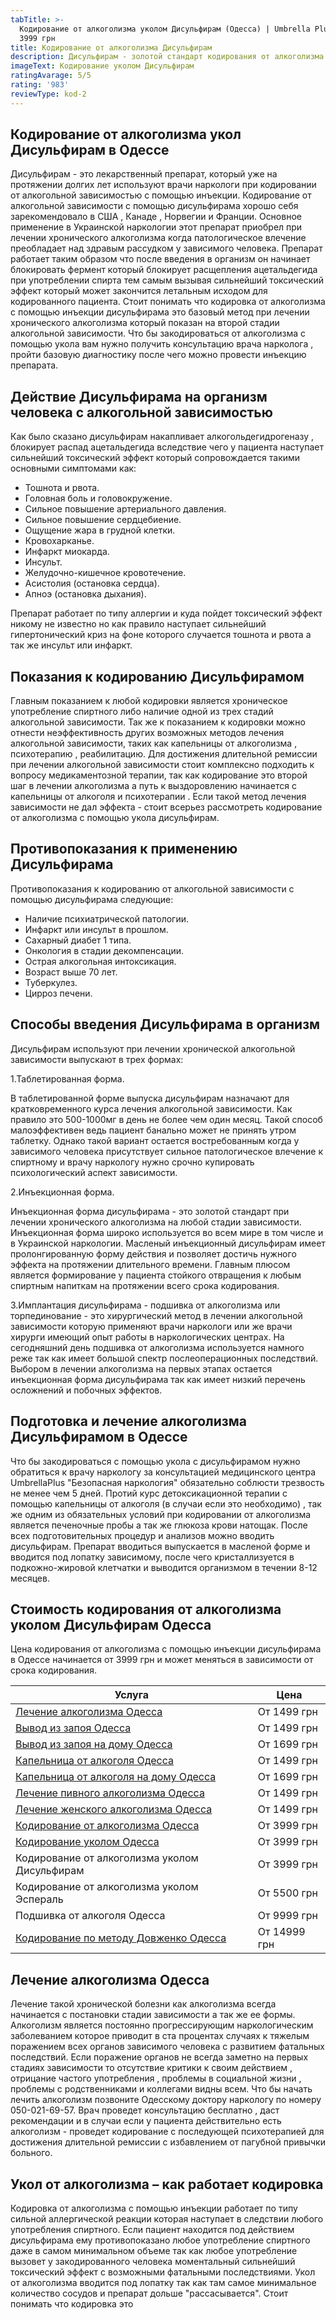 ```yaml
---
tabTitle: >-
  Кодирование от алкоголизма уколом Дисульфирам (Одесса) | Umbrella Plus | От
  3999 грн
title: Кодирование от алкоголизма Дисульфирам
description: Дисульфирам - золотой стандарт кодирования от алкоголизма
imageText: Кодирование уколом Дисульфирам
ratingAvarage: 5/5
rating: '983'
reviewType: kod-2
---
```


## Кодирование от алкоголизма укол Дисульфирам в Одессе

Дисульфирам - это лекарственный препарат, который уже на протяжении долгих лет используют врачи наркологи при кодировании от алкогольной зависимостью с помощью инъекции. Кодирование от алкогольной зависимости с помощью дисульфирама хорошо себя зарекомендовало в США , Канаде , Норвегии и Франции. Основное применение в Украинской наркологии этот препарат приобрел при лечении хронического алкоголизма когда патологическое влечение преобладает над здравым рассудком у зависимого человека. Препарат работает таким образом что после введения в организм он начинает блокировать фермент который блокирует расщепления ацетальдегида при употреблении спирта тем самым вызывая сильнейший токсический эффект который может закончится летальным исходом для кодированного пациента. Стоит понимать что кодировка от алкоголизма с помощью инъекции дисульфирама это базовый метод при лечении хронического алкоголизма который показан на второй стадии алкогольной зависимости. Что бы закодироваться от алкоголизма с помощью укола вам нужно получить консультацию врача нарколога , пройти базовую диагностику после чего можно провести инъекцию препарата.

## Действие Дисульфирама на организм человека с алкогольной зависимостью

Как было сказано дисульфирам накапливает алкогольдегидрогеназу , блокирует распад ацетальдегида вследствие чего у пациента наступает сильнейший токсический эффект который сопровождается такими основными симптомами как:

* Тошнота и рвота.
* Головная боль и головокружение.
* Сильное повышение артериального давления.
* Сильное повышение сердцебиение.
* Ощущение жара в грудной клетки.
* Кровохарканье.
* Инфаркт миокарда.
* Инсульт.
* Желудочно-кишечное кровотечение.
* Асистолия (остановка сердца).
* Апноэ (остановка дыхания).

Препарат работает по типу аллергии и куда пойдет токсический эффект никому не известно но как правило наступает сильнейший гипертонический криз на фоне которого случается тошнота и рвота а так же инсульт или инфаркт.

## Показания к кодированию Дисульфирамом

Главным показанием к любой кодировки является хроническое употребление спиртного либо наличие одной из трех стадий алкогольной зависимости. Так же к показанием к кодировки можно отнести неэффективность других возможных методов лечения алкогольной зависимости, таких как капельницы от алкоголизма , психотерапию , реабилитацию. Для достижения длительной ремиссии при лечении алкогольной зависимости стоит комплексно подходить к вопросу медикаментозной терапии, так как кодирование это второй шаг в лечении алкоголизма а путь к выздоровлению начинается с капельницы от алкоголя и психотерапии . Если такой метод лечения зависимости не дал эффекта - стоит всерьез рассмотреть кодирование от  алкоголизма с помощью укола дисульфирам.

## Противопоказания к применению Дисульфирама

Противопоказания к кодированию от алкогольной зависимости с помощью дисульфирама следующие:

* Наличие психиатрической патологии.
* Инфаркт или инсульт в прошлом.
* Сахарный диабет 1 типа.
* Онкология в стадии декомпенсации.
* Острая алкогольная интоксикация.
* Возраст выше 70 лет.
* Туберкулез.
* Цирроз печени.

## Способы введения Дисульфирама в организм

Дисульфирам используют при лечении хронической алкогольной зависимости выпускают в трех формах:

1.Таблетированная форма. 

В таблетированной форме выпуска дисульфирам назначают для кратковременного курса лечения алкогольной зависимости. Как правило это 500-1000мг  в день не более чем один месяц. Такой способ малоэффективен ведь пациент банально может не принять утром таблетку. Однако такой вариант остается востребованным когда у зависимого человека присутствует сильное патологическое влечение к спиртному и врачу наркологу нужно срочно купировать психологический аспект зависимости.

2.Инъекционная форма.

Инъекционная форма дисульфирама - это золотой стандарт при лечении хронического алкоголизма на любой стадии зависимости. Инъекционная форма широко используется во всем мире в том числе и в Украинской наркологии. Масленый инъекционный дисульфирам имеет пролонгированную форму действия и позволяет достичь нужного эффекта на протяжении длительного времени. Главным плюсом является формирование у пациента стойкого отвращения к любым спиртным напиткам на протяжении всего срока кодирования.

3.Имплантация дисульфирама - подшивка от алкоголизма или торпединование - это хирургический метод в лечении алкогольной зависимости которую применяют врачи наркологи или же врачи хирурги имеющий опыт работы в наркологических центрах. На сегодняшний день подшивка от алкоголизма используется намного реже так как имеет большой спектр послеоперационных последствий. Выбором в лечении алкоголизма на первых этапах остается инъекционная форма дисульфирама так как имеет низкий перечень осложнений и побочных эффектов.

## Подготовка и лечение алкоголизма Дисульфирамом в Одессе

Что бы закодироваться с помощью укола с дисульфирамом нужно обратиться к врачу наркологу за консультацией медицинского центра UmbrellaPlus "Безопасная наркология" обязательно соблюсти трезвость не менее чем 5 дней. Протий курс детоксикационной терапии с помощью капельницы от алкоголя (в случаи если это необходимо) , так же одним из обязательных условий при кодировании от алкоголизма является печеночные пробы а так же глюкоза крови натощак. После всех подготовительных процедур и анализов можно вводить дисульфирам. Препарат вводиться выпускается в масленой форме и вводится под лопатку зависимому, после чего кристаллизуется в подкожно-жировой клетчатки и выводится организмом в течении 8-12 месяцев.

## Стоимость кодирования от алкоголизма уколом Дисульфирам Одесса

Цена кодирования от алкоголизма с помощью инъекции дисульфирама в Одессе начинается от 3999 грн и может меняться в зависимости от срока кодирования.

| Услуга                                                                                                   | Цена         |
| -------------------------------------------------------------------------------------------------------- | ------------ |
| [Лечение алкоголизма Одесса](https://umbrella-plus.com.ua/lechenie-alkogolizma-odessa/)                  | От 1499 грн  |
| [Вывод из запоя Одесса](https://umbrella-plus.com.ua/vivod-iz-zapoya/)                                   | От 1499 грн  |
| [Вывод из запоя на дому Одесса](https://umbrella-plus.com.ua/vivod-iz-zapoya-na-domu-odessa/)            | От 1699 грн  |
| [Капельница от алкоголя Одесса](https://umbrella-plus.com.ua/kapelnitsya-ot-alc/)                        | От 1499 грн  |
| [Капельница от алкоголя на дому Одесса](https://umbrella-plus.com.ua/kapelnitsya-ot-alc-na-domu-odessa/) | От 1699 грн  |
| [Лечение пивного алкоголизма Одесса](https://umbrella-plus.com.ua/pivnoy-alkogolism/)                    | От 1499 грн  |
| [Лечение женского алкоголизма Одесса](https://umbrella-plus.com.ua/genskiy-alc/)                         | От 1499 грн  |
| [Кодирование от алкоголизма Одесса](https://umbrella-plus.com.ua/kodirovanie-ot-alc/)                    | От 3999 грн  |
| [Кодирование уколом Одесса](https://umbrella-plus.com.ua/kodirovanie-ukolom/)                            | От 3999 грн  |
| Кодирование от алкоголизма уколом Дисульфирам                                                            | От 3999 грн  |
| Кодирование от алкоголизма уколом Эспераль                                                               | От 5500 грн  |
| Подшивка от алкоголя Одесса                                                                              | От 9999 грн  |
| [Кодирование по методу Довженко Одесса](https://umbrella-plus.com.ua/kodirovanie-dovgenko/)              | От 14999 грн |

## Лечение алкоголизма Одесса

Лечение такой хронической болезни как алкоголизма всегда начинается с постановки стадии зависимости а так же ее формы. Алкоголизм является постоянно прогрессирующим наркологическим заболеванием которое приводит в ста процентах случаях к тяжелым поражением всех органов зависимого человека с развитием фатальных последствий. Если поражение органов не всегда заметно на первых стадиях зависимости то отсутствие критики к своим действием , отрицание частого употребления , проблемы в социальной жизни , проблемы с родственниками и коллегами видны всем. Что бы начать лечить алкоголизм позвоните Одесскому доктору наркологу по номеру 050-021-69-57. Врач проведет консультацию бесплатно , даст рекомендации и в случаи если у пациента действительно есть алкоголизм - проведет кодирование с последующей психотерапией для достижения длительной ремиссии с избавлением от пагубной привычки больного.

## Укол от алкоголизма – как работает кодировка

Кодировка от алкоголизма с помощью инъекции работает по типу сильной аллергической реакции которая наступает в следствии любого употребления спиртного. Если пациент находится под действием дисульфирама ему противопоказано любое употребление спиртного даже в самом минимальном объеме так как любое употребление вызовет у закодированного человека моментальный сильнейший токсический эффект с возможными фатальными последствиями. Укол от алкоголизма вводится под лопатку так как там самое минимальное количество сосудов и препарат дольше "рассасывается". Стоит понимать что кодировка это 
